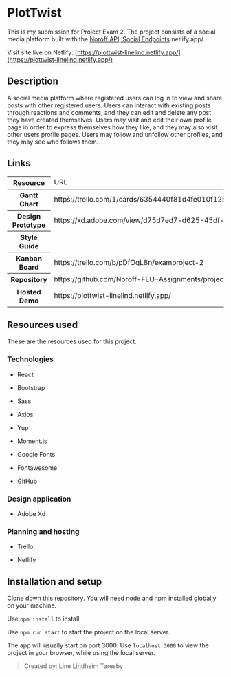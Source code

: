 # PlotTwist

This is my submission for Project Exam 2.
The project consists of a social media platform built with the [Noroff API, Social Endpoints](https://noroff-api-docs).netlify.app/.

Visit site live on Netlify: [https://plottwist-linelind.netlify.app/](https://plottwist-linelind.netlify.app/)

## Description

A social media platform where registered users can log in to view and share posts with other registered users. Users can interact with existing posts through reactions and comments, and they can edit and delete any post they have created themselves. Users may visit and edit their own profile page in order to express themselves how they like, and they may also visit other users profile pages. Users may follow and unfollow other profiles, and they may see who follows them.

## Links

<table>
  <thead>
    <tr>
      <th>Resource</th>
      <td>URL</td>
    </tr>
  </thead>
  <tbody>
    <tr>
      <th>Gantt Chart</th>
      <td>
        https://trello.com/1/cards/6354440f81d4fe010f125e45/attachments/6354442d8fcd2c005a985218/previews/6354442e8fcd2c005a985225/download/placker_gantt_export_202210222126.png
      </td>
    </tr>
    <tr>
      <th>Design Prototype</th>
      <td>https://xd.adobe.com/view/d75d7ed7-d625-45df-984b-e91f673efc82-820e/</td>
    </tr>
    <tr>
      <th>Style Guide</th>
      <td></td>
    </tr>
    <tr>
      <th>Kanban Board</th>
      <td>https://trello.com/b/pDfOqL8n/examproject-2</td>
    </tr>
    <tr>
      <th>Repository</th>
      <td>https://github.com/Noroff-FEU-Assignments/project-exam-2-linelind</td>
    </tr>
    <tr>
      <th>Hosted Demo</th>
      <td>https://plottwist-linelind.netlify.app/</td>
    </tr>
  </tbody>
</table>

## Resources used

These are the resources used for this project.

### Technologies

- React

- Bootstrap

- Sass

- Axios

- Yup

- Moment.js

- Google Fonts

- Fontawesome

- GitHub

### Design application

- Adobe Xd

### Planning and hosting

- Trello

- Netlify

## Installation and setup

Clone down this repository. You will need node and npm installed globally on your machine.

Use `npm install` to install.

Use `npm run start` to start the project on the local server.

The app will usually start on port 3000. Use `localhost:3000` to view the project in your browser, while using the local server.

> Created by: Line Lindheim Tøresby
